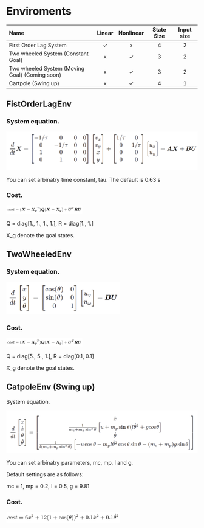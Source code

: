# Enviroments

| Name | Linear | Nonlinear | State Size | Input size |
|:----------|:---------------:|:----------------:|:----------------:|:----------------:|
| First Order Lag System | ✓ | x | 4 | 2 | 
| Two wheeled System (Constant Goal) | x | ✓ | 3 | 2 | 
| Two wheeled System (Moving Goal) (Coming soon) | x | ✓ | 3 | 2 | 
| Cartpole (Swing up) | x | ✓ | 4 | 1 | 

## FistOrderLagEnv

### System equation.

<img src="assets/firstorderlag.png" width="550">

You can set arbinatry time constant, tau. The default is 0.63 s

### Cost.

<img src="assets/quadratic_score.png" width="200">

Q = diag[1., 1., 1., 1.], 
R = diag[1., 1.]

X_g denote the goal states.

## TwoWheeledEnv

### System equation.

<img src="assets/twowheeled.png" width="300">

### Cost.

<img src="assets/quadratic_score.png" width="200">

Q = diag[5., 5., 1.], 
R = diag[0.1, 0.1]

X_g denote the goal states.

## CatpoleEnv (Swing up)

System equation.

<img src="assets/cartpole.png" width="600">

You can set arbinatry parameters, mc, mp, l and g. 

Default settings are as follows:

mc = 1, mp = 0.2, l = 0.5, g = 9.81

### Cost.

<img src="assets/cartpole_score.png" width="300">